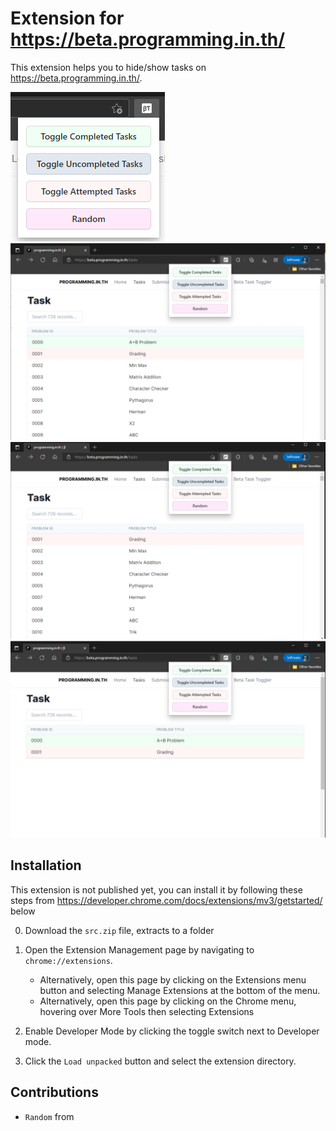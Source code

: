# Extension for https://beta.programming.in.th/

This extension helps you to hide/show tasks on https://beta.programming.in.th/.

![](./previews/preview.png)
![](./previews/screenshot_1.jpg)
![](./previews/screenshot_2.jpg)
![](./previews/screenshot_3.jpg)

## Installation

This extension is not published yet, you can install it by following these steps from https://developer.chrome.com/docs/extensions/mv3/getstarted/ below

0. Download the `src.zip` file, extracts to a folder

1. Open the Extension Management page by navigating to `chrome://extensions`.
   - Alternatively, open this page by clicking on the Extensions menu button and selecting Manage Extensions at the bottom of the menu.
   - Alternatively, open this page by clicking on the Chrome menu, hovering over More Tools then selecting Extensions
2. Enable Developer Mode by clicking the toggle switch next to Developer mode.
3. Click the `Load unpacked` button and select the extension directory.

## Contributions

- `Random` from

